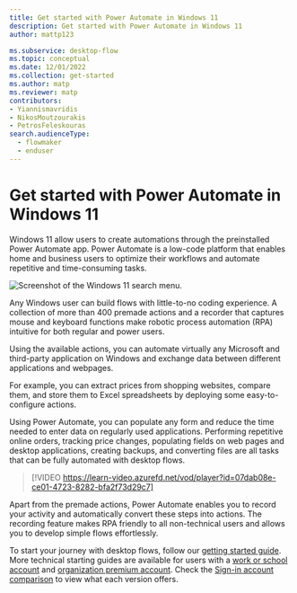 ```yaml
---
title: Get started with Power Automate in Windows 11
description: Get started with Power Automate in Windows 11
author: mattp123

ms.subservice: desktop-flow
ms.topic: conceptual 
ms.date: 12/01/2022
ms.collection: get-started
ms.author: matp
ms.reviewer: matp
contributors:
- Yiannismavridis
- NikosMoutzourakis
- PetrosFeleskouras
search.audienceType: 
  - flowmaker
  - enduser
---
```


# Get started with Power Automate in Windows 11

Windows 11 allow users to create automations through the preinstalled Power Automate app. Power Automate is a low-code platform that enables home and business users to optimize their workflows and automate repetitive and time-consuming tasks.

   ![Screenshot of the Windows 11 search menu.](media\getting-started-windows-11\launching.png)

Any Windows user can build flows with little-to-no coding experience. A collection of more than 400 premade actions and a recorder that captures mouse and keyboard functions make robotic process automation (RPA) intuitive for both regular and power users.

Using the available actions, you can automate virtually any Microsoft and third-party application on Windows and exchange data between different applications and webpages.

For example, you can extract prices from shopping websites, compare them, and store them to Excel spreadsheets by deploying some easy-to-configure actions. 

Using Power Automate, you can populate any form and reduce the time needed to enter data on regularly used applications. Performing repetitive online orders, tracking price changes, populating fields on web pages and desktop applications, creating backups, and converting files are all tasks that can be fully automated with desktop flows.
   >
   > [!VIDEO https://learn-video.azurefd.net/vod/player?id=07dab08e-ce01-4723-8282-bfa2f73d29c7]

Apart from the premade actions, Power Automate enables you to record your activity and automatically convert these steps into actions. The recording feature makes RPA friendly to all non-technical users and allows you to develop simple flows effortlessly.

To start your journey with desktop flows, follow our [getting started guide](getting-started-msa.md). More technical starting guides are available for users with a [work or school account](getting-started-freeorg.md) and [organization premium account](getting-started-org.md). Check the [Sign-in account comparison](setup.md#sign-in-account-comparison) to view what each version offers.
